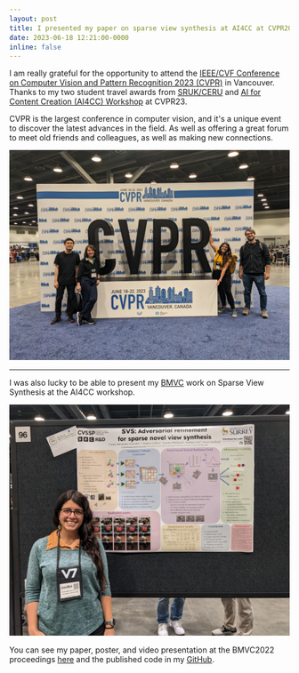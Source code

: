 ```yaml
---
layout: post
title: I presented my paper on sparse view synthesis at AI4CC at CVPR2023
date: 2023-06-18 12:21:00-0000
inline: false
---
```


I am really grateful for the opportunity to attend the [IEEE/CVF Conference on Computer Vision and Pattern Recognition 2023 (CVPR)](https://cvpr2023.thecvf.com/) in Vancouver. Thanks to my two student travel awards from [SRUK/CERU](https://sruk.org.uk/) and [AI for Content Creation (AI4CC) Workshop](https://ai4cc.net/) at CVPR23.

CVPR is the largest conference in computer vision, and it's a unique event to discover the latest advances in the field. As well as offering a great forum to meet old friends and colleagues, as well as making new connections.

<p align="center"><img src="/assets/img/cvpr2023_group.jpg" width=700></p>

***

I was also lucky to be able to present my [BMVC](https://bmvc2022.org/) work on Sparse View Synthesis at the AI4CC workshop.

<p align="center"><img src="/assets/img/cvpr2023_poster.jpg" width=700></p>

You can see my paper, poster, and video presentation at the BMVC2022 proceedings [here](https://bmvc2022.mpi-inf.mpg.de/886/) and the published code in my [GitHub](https://github.com/violetamenendez/svs-sparse-novel-view).
